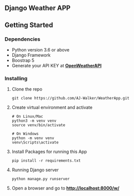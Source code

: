 ## Django Weather APP

## Getting Started

### Dependencies
- Python version 3.6 or above
- Django Framework
- Boostrap 5
- Generate your API KEY at **[OpenWeatherAPI](https://openweathermap.org/api)**

### Installing

1. Clone the repo

   ```
   git clone https://github.com/AJ-Walker/WeatherApp.git 
   ```
    
2. Create virtual environment and activate 

   ```
   # On Linux/Mac
   python3 -m venv venv
   source venv/bin/activate
   
   # On Windows
   python -m venv venv
   venv\Scripts\activate
   ```

3. Install Packages for running this App

   ```
   pip install -r requirements.txt
   ```

4. Running Django server

   ```
   python manage.py runserver
   ```

5. Open a browser and go to **[http://localhost:8000/w/](http://localhost:8000/w/)**
